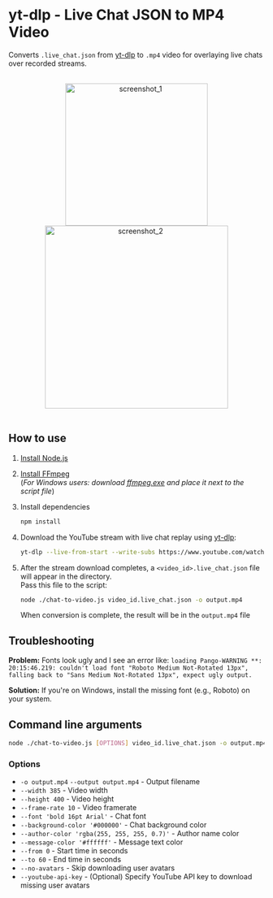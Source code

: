 # yt-dlp - Live Chat JSON to MP4 Video

Converts `.live_chat.json` from [yt-dlp](https://github.com/yt-dlp/yt-dlp) to `.mp4` video for overlaying live chats over recorded streams.

<br/>
<div align="center">
   <img alt="screenshot_1" src="https://github.com/koshkokoshka/yt-dlp-chat-to-video/assets/12164048/1267472b-9905-4b83-93f3-14b3a42e2a10" height="280">
   <img alt="screenshot_2" src="https://github.com/koshkokoshka/yt-dlp-chat-to-video/assets/12164048/e8ca4552-399c-4401-a1da-f9af8182cfde" height="360">
</div>
<br/>

## How to use

1. [Install Node.js](https://nodejs.org/en)

2. [Install FFmpeg](https://ffmpeg.org/download.html)<br>
   (*For Windows users: download [ffmpeg.exe](https://github.com/BtbN/FFmpeg-Builds/releases/download/latest/ffmpeg-master-latest-win64-gpl.zip) and place it next to the script file*)

3. Install dependencies
   ```bash
   npm install
   ```

4. Download the YouTube stream with live chat replay using [yt-dlp](https://github.com/yt-dlp/yt-dlp):
    ```bash
    yt-dlp --live-from-start --write-subs https://www.youtube.com/watch?v=CqnNp8kwE78
    ```

5. After the stream download completes, a `<video_id>.live_chat.json` file will appear in the directory.<br>
   Pass this file to the script:
    ```bash
    node ./chat-to-video.js video_id.live_chat.json -o output.mp4
    ```
    When conversion is complete, the result will be in the `output.mp4` file

## Troubleshooting
**Problem:** Fonts look ugly and I see an error like:
`loading Pango-WARNING **: 20:15:46.219: couldn't load font "Roboto Medium Not-Rotated 13px", falling back to "Sans Medium Not-Rotated 13px", expect ugly output.`

**Solution:** If you're on Windows, install the missing font (e.g., Roboto) on your system.


## Command line arguments
```bash
node ./chat-to-video.js [OPTIONS] video_id.live_chat.json -o output.mp4
```
### Options
* `-o output.mp4` `--output output.mp4` - Output filename
* `--width 385` - Video width
* `--height 400` - Video height
* `--frame-rate 10` - Video framerate
* `--font 'bold 16pt Arial'` - Chat font
* `--background-color '#000000'` - Chat background color
* `--author-color 'rgba(255, 255, 255, 0.7)'` - Author name color
* `--message-color '#ffffff'` - Message text color
* `--from 0` - Start time in seconds
* `--to 60` - End time in seconds
* `--no-avatars` - Skip downloading user avatars
* `--youtube-api-key` - (Optional) Specify YouTube API key to download missing user avatars
